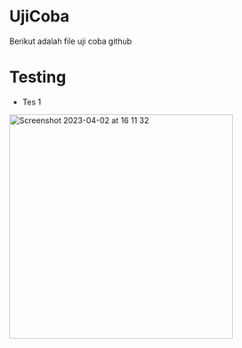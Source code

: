 # UjiCoba
Berikut adalah file uji coba github

# Testing
- Tes 1

<img width="402" alt="Screenshot 2023-04-02 at 16 11 32" src="https://user-images.githubusercontent.com/129651972/229343591-d8d63607-f841-40aa-b42f-26616d16b468.png">
